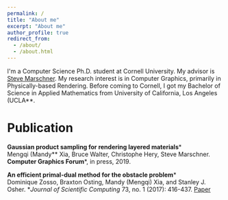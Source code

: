 ```yaml
---
permalink: /
title: "About me"
excerpt: "About me"
author_profile: true
redirect_from: 
  - /about/
  - /about.html
---
```


I'm a Computer Science Ph.D. student at Cornell University. My advisor is [Steve Marschner](http://www.cs.cornell.edu/~srm/). My research interest is in Computer Graphics, primarily in Physically-based Rendering. Before coming to Cornell, I got my Bachelor of Science in Applied Mathematics from University of California, Los Angeles (UCLA**.

Publication 
======

**Gaussian product sampling for rendering layered materials***<br/>
Mengqi (Mandy** Xia, Bruce Walter, Christophe Hery, Steve Marschner. **Computer Graphics Forum***, in press, 2019.

**An efficient primal-dual method for the obstacle problem***<br/>
Dominique Zosso, Braxton Osting, Mandy (Mengqi) Xia, and Stanley J. Osher.  **Journal of Scientific Computing* 73, no. 1 (2017): 416-437. [Paper](https://link.springer.com/article/10.1007/s10915-017-0420-0)
